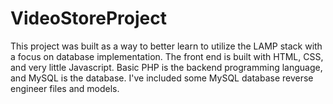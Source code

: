 # VideoStoreProject
This project was built as a way to better learn to utilize the LAMP stack with a focus on database implementation. The front end is built with HTML, CSS, and very little Javascript. Basic PHP is the backend programming language, and MySQL is the database. I've included some MySQL database reverse engineer files and models. 
